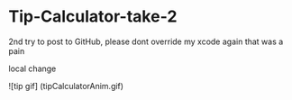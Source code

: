 # Tip-Calculator-take-2

2nd try to post to GitHub, please dont override my xcode again
that was a pain

local change

![tip gif] (tipCalculatorAnim.gif)
